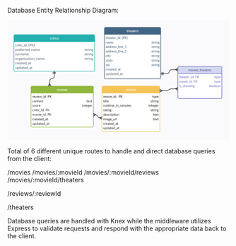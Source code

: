 Database Entity Relationship Diagram:

![Entity Relationship Diagram](readme-files/erd_movies_db3.png)

Total of 6 different unique routes to handle and direct database queries from the client:

/movies
/movies/:movieId
/movies/:movieId/reviews
/movies/:movieId/theaters

/reviews/:reviewId

/theaters

Database queries are handled with Knex while the middleware utilizes Express to validate requests and respond with the appropriate data back to the client.